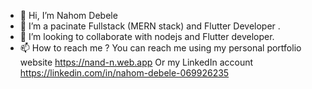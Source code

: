- 👋 Hi, I’m Nahom Debele
- 👀 I’m a pacinate Fullstack (MERN stack) and Flutter Developer .
- 💞️ I’m looking to collaborate with nodejs and Flutter developer.
- 📫 How to reach me ? You can reach me using my personal portfolio website https://nand-n.web.app Or my LinkedIn account https://linkedin.com/in/nahom-debele-069926235

